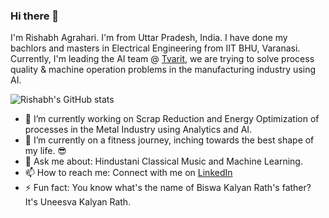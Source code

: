 ### Hi there 👋

I'm Rishabh Agrahari. I'm from Uttar Pradesh, India. I have done my bachlors and masters in Electrical Engineering from IIT BHU, Varanasi. Currently, I'm leading the AI team @ [Tvarit](https://www.tvarit.com/), we are trying to solve process quality & machine operation problems in the manufacturing industry using AI. 

![Rishabh's GitHub stats](https://github-readme-stats.vercel.app/api?username=pyaf&show_icons=true&theme=tokyonight&count_private=true&include_all_commits=true)


- 🔭 I’m currently working on Scrap Reduction and Energy Optimization of processes in the Metal Industry using Analytics and AI.
- 🌱 I’m currently on a fitness journey, inching towards the best shape of my life. 😎 
- 💬 Ask me about: Hindustani Classical Music and Machine Learning.
- 📫 How to reach me: Connect with me on [LinkedIn](https://www.linkedin.com/in/rishabh-agrahari)
- ⚡ Fun fact: You know what's the name of Biswa Kalyan Rath's father? It's Uneesva Kalyan Rath.
